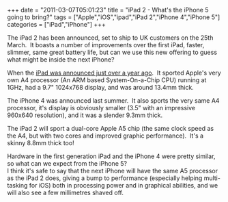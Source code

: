 +++
date = "2011-03-07T05:01:23"
title = "iPad 2 - What's the iPhone 5 going to bring?"
tags = ["Apple","iOS","ipad","iPad 2","iPhone 4","iPhone 5"]
categories = ["iPad","iPhone"]
+++

The iPad 2 has been announced, set to ship to UK customers on the 25th March.  It boasts a number of improvements over the first iPad, faster, slimmer, same great battery life, but can we use this new offering to guess what might be inside the next iPhone?

When the [iPad was announced just over a year ago][1].  It sported Apple's very own A4 processor (An ARM based System-On-a-Chip CPU) running at 1GHz, had a 9.7" 1024x768 display, and was around 13.4mm thick.




The iPhone 4 was announced last summer.  It also sports the very same A4 processor, it's display is obviously smaller (3.5" with an impressive 960x640 resolution), and it was a slender 9.3mm thick.




The iPad 2 will sport a dual-core Apple A5 chip (the same clock speed as the A4, but with two cores and improved graphic performance).  It's a skinny 8.8mm thick too!




Hardware in the first generation iPad and the iPhone 4 were pretty similar, so what can we expect from the iPhone 5?<br />
I think it's safe to say that the next iPhone will have the same A5 processor as the iPad 2 does, giving a bump to performance (especially helping multi-tasking for iOS) both in processing power and in graphical abilities, and we will also see a few millimetres shaved off.

  [1]: http://hashbang0.com/2010/01/31/apple-ipad/
